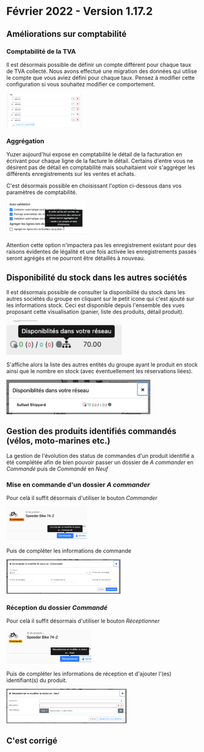 # Février 2022 - Version 1.17.2

## Améliorations sur comptabilité

### Comptabilité de la TVA

Il est désormais possible de définir un compte différent pour chaque taux de TVA collecté. Nous avons effectué une migration des données qui utilise le compte que vous aviez défini pour chaque taux. Pensez à modifier cette configuration si vous souhaitez modifier ce comportement.

<img src="https://raw.githubusercontent.com/gear-group/release-notes/master/release-notes/1.17.0/vat-accounts.png" height="90"/>

### Aggrégation

Yuzer aujourd'hui expose en comptabilité le détail de la facturation en écrivant pour chaque ligne de la facture le détail. Certains d'entre vous ne désirent pas de détail en comptabilité mais souhaitaient voir s'aggréger les différents enregistrements sur les ventes et achats.

C'est désormais possible en choisissant l'option ci-dessous dans vos paramètres de comptabilité.

<img src="https://raw.githubusercontent.com/gear-group/release-notes/master/release-notes/1.17.0/accountancy-aggregation.png" height="90"/>

Attention cette option n'impactera pas les enregistrement existant pour des raisons évidentes de légalité et une fois activée les enregistrements passés seront agrégés et ne pourront être détaillés à nouveau.

## Disponibilité du stock dans les autres sociétés

Il est désormais possible de consulter la disponibilité du stock dans les autres sociétés du groupe en cliquant sur le petit icone qui c'est ajouté sur les informations stock. Ceci est disponible depuis l'ensemble des vues proposant cette visualisation (panier, liste des produits, détail produit).

<img src="https://raw.githubusercontent.com/gear-group/release-notes/master/release-notes/1.17.0/stock-availability-btn.png" height="90"/>

S'affiche alors la liste des autres entités du groupe ayant le produit en stock ainsi que le nombre en stock (avec éventuellement les réservations liées).

<img src="https://raw.githubusercontent.com/gear-group/release-notes/master/release-notes/1.17.0/stock-availability-modal.png" height="90"/>

## Gestion des produits identifiés commandés (vélos, moto-marines etc.)

La gestion de l'évolution des status de commandes d'un produit identifié a été complétée afin de bien pouvoir passer un dossier de _A commander_ en _Commandé_ puis de _Commandé_ en _Neuf_

### Mise en commande d'un dossier _A commander_

Pour celà il suffit désormais d'utiliser le bouton _Commander_

<img src="https://raw.githubusercontent.com/gear-group/release-notes/master/release-notes/1.17.0/mark-order.png" height="90"/>

Puis de compléter les informations de commande

<img src="https://raw.githubusercontent.com/gear-group/release-notes/master/release-notes/1.17.0/mark-order-modal.png" height="90"/>

### Réception du dossier _Commandé_

Pour celà il suffit désormais d'utiliser le bouton _Réceptionner_

<img src="https://raw.githubusercontent.com/gear-group/release-notes/master/release-notes/1.17.0/mark-new.png" height="90"/>

Puis de compléter les informations de réception et d'ajouter l'(es) identifiant(s) du produit.

<img src="https://raw.githubusercontent.com/gear-group/release-notes/master/release-notes/1.17.0/mark-new-modal.png" height="90"/>

## C'est corrigé
